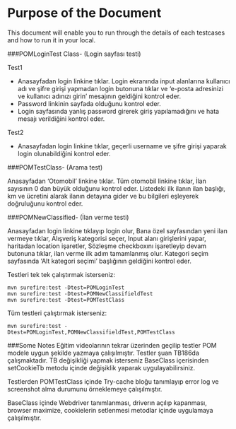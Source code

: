 # Purpose of the Document

This document will enable you to run through the details of each testcases and how to run it in your local.

###POMLoginTest Class- (Login sayfası testi)

Test1
* Anasayfadan login linkine tıklar. Login ekranında input alanlarına kullanıcı adı ve şifre girişi yapmadan login butonuna tıklar ve ‘e-posta adresinizi ve kullanıcı adınızı girin’ mesajının geldiğini kontrol eder.
* Password linkinin sayfada olduğunu kontrol eder.
* Login sayfasında yanlış password girerek giriş yapılamadığını ve hata mesajı verildiğini kontrol eder.

Test2

* Anasayfadan login linkine tıklar, 
geçerli username ve şifre girişi yaparak login olunabildiğini kontrol eder.

###POMTestClass- (Arama test)

Anasayfadan ‘Otomobil’ linkine tıklar.
Tüm otomobil linkine tıklar,
İlan sayısının 0 dan büyük olduğunu kontrol eder.
Listedeki ilk ilanın ilan başlığı, km ve ücretini alarak ilanın detayına gider ve bu bilgileri eşleyerek doğruluğunu kontrol eder.


###POMNewClassified- (İlan verme testi)

Anasayfadan login linkine tıklayıp login olur,
Bana özel sayfasından yeni ilan vermeye tıklar,
Alışveriş kategorisi seçer,
Input alanı girişlerini yapar, haritadan location işaretler,
Sözleşme checkboxını işaretleyip devam butonuna tıklar, ilan verme ilk adım tamamlanmış olur.
Kategori seçim sayfasında ‘Alt kategori seçimi’ başlığının geldiğini kontrol eder.

Testleri tek tek çalıştırmak isterseniz:
```
mvn surefire:test -Dtest=POMLoginTest
mvn surefire:test -Dtest=POMNewClassifieldTest
mvn surefire:test -Dtest=POMTestClass
```
Tüm testleri çalıştırmak isterseniz:
```
mvn surefire:test -Dtest=POMLoginTest,POMNewClassifieldTest,POMTestClass
```

###Some Notes
Eğitim videolarının tekrar üzerinden geçilip testler POM modele uygun şekilde yazmaya çalışılmıştır.
Testler şuan TB186da çalışmaktadır. TB değişikliği yapmak isterseniz BaseClass içerisinden setCookieTb metodu içinde değişiklik yaparak uygulayabilirsiniz.

Testlerden POMTestClass içinde Try-cache bloğu tanımlayıp error log ve screenshot alma durumunu örneklemeye çalışılmıştır.

BaseClass içinde Webdriver tanımlanması, driverın açılıp kapanması, browser maximize, cookielerin setlenmesi metodlar içinde uygulamaya çalışılmıştır.

